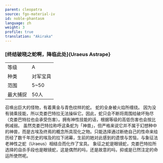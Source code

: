 ```yaml
---
parent: cleopatra
source: fgo-material-iv
id: noble-phantasm
language: zh
weight: 3
profile: true
translation: "Akiraka"
---
```


### [终结破晓之蛇啊，降临此处]{Uraeus Astrape}

<table>
  <tr><td>等级</td><td>A</td></tr>
  <tr><td>种类</td><td>对军宝具</td></tr>
  <tr><td>范围</td><td>5~50</td></tr>
  <tr><td>最大捕捉</td><td>50人</td></tr>
</table>

召唤出巨大的怪物，有着黄金与青色纹样的蛇。
蛇的全身被火焰所缠绕。
因为没有骑乘技能，所以克娄巴特拉无法操纵它。因此，蛇只会不断将周围给破坏殆尽（克娄巴特拉也会承受伤害）。拥有神性技能的话，根据等级的高低伤害也会按比例减弱。
虽然克娄巴特拉称呼这条蛇为「神兽」，但严格来说它并不属于幻想种中的神兽，而是古埃及终焉的概念所具现化之物。只能选择通过断绝自己的性命来给历经了数千年历史的埃及的拉下闭幕，生前的她对此感到的遗恨与苦恼，与象征法老神性之蛇（Uraeus）相结合而化作了宝具。
象征之蛇是眼镜蛇，克娄巴特拉所选择的自杀手段也是眼镜蛇，这是偶然的吗，还是故意的吗，抑或是已然注定的命运所使然呢。
